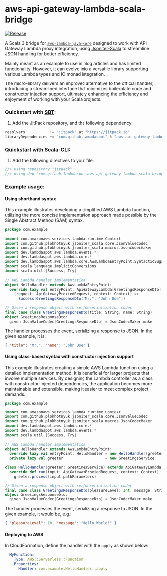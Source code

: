 # aws-api-gateway-lambda-scala-bridge

[![Release](https://jitpack.io/v/lambdaspot/aws-api-gateway-lambda-scala-bridge.svg)](https://jitpack.io/#lambdaspot/aws-api-gateway-lambda-scala-bridge)

A Scala 3 bridge
for [`aws-lambda-java-core`](https://github.com/aws/aws-lambda-java-libs/tree/main/aws-lambda-java-core) designed to
work with API Gateway Lambda proxy integration, using
[Jsoniter-Scala](https://blog.lambdaspot.dev/the-fastest-and-safest-json-parser-and-serializer-for-scala) to streamline
JSON handling for better efficiency.

Mainly meant as an example to use in blog articles and has limited functionality. However, it can evolve into a
versatile library supporting various Lambda types and IO monad integration.

The micro-library delivers an improved alternative to the official handler, introducing a streamlined interface that minimizes
boilerplate code and constructor injection support, ultimately enhancing the efficiency and enjoyment of working with
your Scala projects.

### Quickstart with [SBT](https://www.scala-sbt.org/):

1.  Add the JitPack repository, and the following dependency:

```scala
resolvers           += "jitpack" at "https://jitpack.io"
libraryDependencies += "com.github.lambdaspot" % "aws-api-gateway-lambda-scala-bridge" % "0.1.3"
```

### Quickstart with [Scala-CLI](https://scala-cli.virtuslab.org/):

1.  Add the following directives to your file:

```scala
//> using repository "jitpack"
//> using dep "com.github.lambdaspot:aws-api-gateway-lambda-scala-bridge:0.1.3"
```

### Example usage:

#### Using shorthand syntax

This example illustrates developing a simplified AWS Lambda function, utilizing the more concise implementation approach
made possible by the Single Abstract Method (SAM) syntax.

```scala
package com.example
  
import com.amazonaws.services.lambda.runtime.Context
import com.github.plokhotnyuk.jsoniter_scala.core.JsonValueCodec
import com.github.plokhotnyuk.jsoniter_scala.macros.JsonCodecMaker
import dev.lambdaspot.aws.lambda.events.*
import dev.lambdaspot.aws.lambda.core.*
import dev.lambdaspot.aws.lambda.core.AwsLambdaEntryPoint.SyntacticSugar
import scala.language.implicitConversions
import scala.util.{Success, Try}
  
// AWS Lambda handler implementation
object HelloHandler extends AwsLambdaEntryPoint:
  override lazy val entryPoint: ApiGatewayLambda[GreetingsResponseDto] =
    (request: ApiGatewayProxiedRequest, context: Context) =>
      Success(GreetingsResponseDto("Mr.", "John Doe"))

// Given a response object with ser/deserialization codec
final case class GreetingsResponseDto(title: String, name: String)
object GreetingsResponseDto:
  given JsonValueCodec[GreetingsResponseDto] = JsonCodecMaker.make
```

The handler processes the event, serializing a response to JSON. In the given example, it is:
```json
{ "title": "Mr.", "name": "John Doe" }
```

#### Using class-based syntax with constructor injection support

This example illustrates creating a simple AWS Lambda function using a detailed implementation method. It is beneficial
for larger projects that involve multiple services. By designing the Lambda controller as a class with
constructor-injected dependencies, the application becomes more maintainable and extensible, making it easier to meet
complex project demands.

```scala
package com.example

import com.amazonaws.services.lambda.runtime.Context
import com.github.plokhotnyuk.jsoniter_scala.core.JsonValueCodec
import com.github.plokhotnyuk.jsoniter_scala.macros.JsonCodecMaker
import dev.lambdaspot.aws.lambda.core.*
import dev.lambdaspot.aws.lambda.events.*
import scala.util.{Success, Try}
  
// AWS Lambda handler implementation
object HelloHandler extends AwsLambdaEntryPoint:
  override lazy val entryPoint: HelloHandler = new HelloHandler(greeter)
  private lazy val greeter                   = new GreetingsService

class HelloHandler(greeter: GreetingsService) extends ApiGatewayLambda[GreetingsResponseDto]:
  override def run(input: ApiGatewayProxiedRequest, context: Context): Try[GreetingsResponseDto] =
    greeter.process(input.pathParameters)

// Given a response object with ser/deserialization codec
final case class GreetingsResponseDto(pleasureLevel: Int, message: String)
object GreetingsResponseDto:
  given JsonValueCodec[GreetingsResponseDto] = JsonCodecMaker.make
```

The handler processes the event, serializing a response to JSON. In the given example, it would be, e.g.:
```json
{ "pleasureLevel": 10, "message": "Hello World!" }
```

#### Deploying to AWS

In CloudFormation, define the handler with the `apply` as shown below:

```yaml
  MyFunction:
    Type: AWS::Serverless::Function
    Properties:
      Handler: com.example.HelloHandler::apply
```
